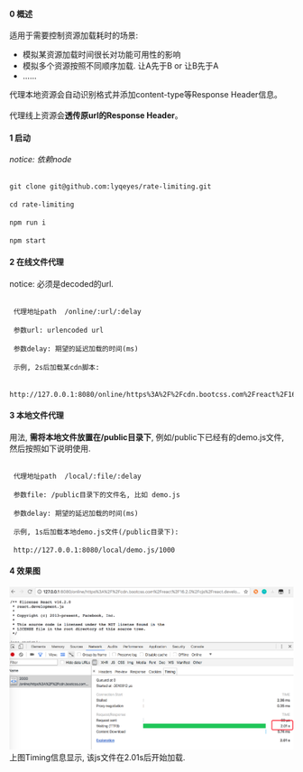 #### 0 概述
适用于需要控制资源加载耗时的场景:
* 模拟某资源加载时间很长对功能可用性的影响
* 模拟多个资源按照不同顺序加载. 让A先于B or 让B先于A
* ...... 

代理本地资源会自动识别格式并添加content-type等Response Header信息。
<br/>
<br/>
代理线上资源会**透传原url的Response Header**。


#### 1 启动
*notice: 依赖node*

```

git clone git@github.com:lyqeyes/rate-limiting.git

cd rate-limiting

npm run i

npm start

```

#### 2 在线文件代理
notice: 必须是decoded的url.

```

 代理地址path  /online/:url/:delay
 
 参数url: urlencoded url

 参数delay: 期望的延迟加载的时间(ms)
 
 示例, 2s后加载某cdn脚本:
 
 http://127.0.0.1:8080/online/https%3A%2F%2Fcdn.bootcss.com%2Freact%2F16.2.0%2Fcjs%2Freact.development.js/2000

```


#### 3 本地文件代理
用法, **需将本地文件放置在/public目录下**, 例如/public下已经有的demo.js文件, 然后按照如下说明使用.

```

 代理地址path  /local/:file/:delay
 
 参数file: /public目录下的文件名, 比如 demo.js

 参数delay: 期望的延迟加载的时间(ms)
 
 示例, 1s后加载本地demo.js文件(/public目录下):
 
 http://127.0.0.1:8080/local/demo.js/1000

```

#### 4 效果图
![示例图](https://github.com/lyqeyes/images/blob/master/rate-limiting/timing.png?raw=true)
上图Timing信息显示, 该js文件在2.01s后开始加载.
